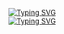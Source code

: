 [![Typing SVG](https://readme-typing-svg.demolab.com?font=Roboto&weight=500&size=30&pause=1000&color=F7566D&random=false&width=435&lines=Hi+!+I+am+Anushka:🙋‍♀️)](https://git.io/typing-svg)<br/>
[![Typing SVG](https://readme-typing-svg.demolab.com?font=Roboto&weight=500&pause=1000&color=F7566D&random=false&width=435&lines=+Welcome+to+my+GitHub)](https://git.io/typing-svg)



